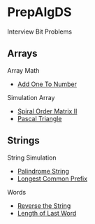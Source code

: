# PrepAlgDS

Interview Bit Problems

## Arrays
Array Math
- [Add One To Number](https://github.com/DeekshaPrabhakar/PrepAlgDS/blob/master/PrepAlgDS/Arrays/AddOneToNumber.cs)

Simulation Array
- [Spiral Order Matrix II](https://github.com/DeekshaPrabhakar/PrepAlgDS/blob/master/PrepAlgDS/Arrays/SpiralOderII.cs)
- [Pascal Triangle](https://github.com/DeekshaPrabhakar/PrepAlgDS/blob/master/PrepAlgDS/Arrays/PascalTriangle.cs)

## Strings
String Simulation
- [Palindrome String](https://github.com/DeekshaPrabhakar/PrepAlgDS/blob/master/PrepAlgDS/Strings/PalindromeString.cs)
- [Longest Common Prefix](https://github.com/DeekshaPrabhakar/PrepAlgDS/blob/master/PrepAlgDS/Strings/LongestCommonPrefix.cs)

Words
- [Reverse the String](https://github.com/DeekshaPrabhakar/PrepAlgDS/blob/master/PrepAlgDS/Strings/ReverseAString.cs)
- [Length of Last Word](https://github.com/DeekshaPrabhakar/PrepAlgDS/blob/master/PrepAlgDS/Strings/LastWordLength.cs)
